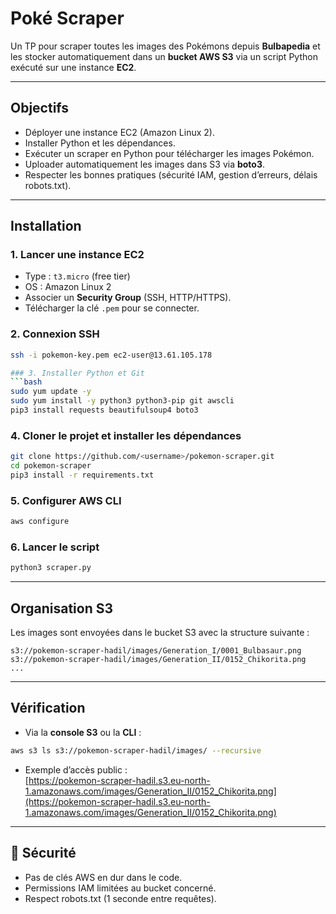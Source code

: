 # Poké Scraper

Un TP pour scraper toutes les images des Pokémons depuis **Bulbapedia** et les stocker automatiquement dans un **bucket AWS S3** via un script Python exécuté sur une instance **EC2**.

---

## Objectifs
- Déployer une instance EC2 (Amazon Linux 2).
- Installer Python et les dépendances.
- Exécuter un scraper en Python pour télécharger les images Pokémon.
- Uploader automatiquement les images dans S3 via **boto3**.
- Respecter les bonnes pratiques (sécurité IAM, gestion d’erreurs, délais robots.txt).

---

## Installation

### 1. Lancer une instance EC2
- Type : `t3.micro` (free tier)
- OS : Amazon Linux 2
- Associer un **Security Group** (SSH, HTTP/HTTPS).
- Télécharger la clé `.pem` pour se connecter.

### 2. Connexion SSH
```bash
ssh -i pokemon-key.pem ec2-user@13.61.105.178

### 3. Installer Python et Git
```bash
sudo yum update -y
sudo yum install -y python3 python3-pip git awscli
pip3 install requests beautifulsoup4 boto3
```

### 4. Cloner le projet et installer les dépendances
```bash
git clone https://github.com/<username>/pokemon-scraper.git
cd pokemon-scraper
pip3 install -r requirements.txt
```

### 5. Configurer AWS CLI
```bash
aws configure
```


### 6. Lancer le script
```bash
python3 scraper.py
```

---

##  Organisation S3
Les images sont envoyées dans le bucket S3 avec la structure suivante :  
```
s3://pokemon-scraper-hadil/images/Generation_I/0001_Bulbasaur.png
s3://pokemon-scraper-hadil/images/Generation_II/0152_Chikorita.png
...
```

---

## Vérification
- Via la **console S3** ou la **CLI** :
```bash
aws s3 ls s3://pokemon-scraper-hadil/images/ --recursive
```
- Exemple d’accès public :  
[https://pokemon-scraper-hadil.s3.eu-north-1.amazonaws.com/images/Generation_II/0152_Chikorita.png](https://pokemon-scraper-hadil.s3.eu-north-1.amazonaws.com/images/Generation_II/0152_Chikorita.png)

---

## 🔐 Sécurité
- Pas de clés AWS en dur dans le code.
- Permissions IAM limitées au bucket concerné.
- Respect robots.txt (1 seconde entre requêtes).


